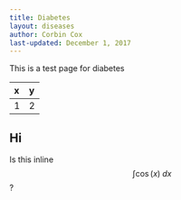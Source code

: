 ```yaml
---
title: Diabetes
layout: diseases
author: Corbin Cox
last-updated: December 1, 2017
---
```


This is a test page for diabetes

| x    | y    |
| :---- | :---- |
| 1    | 2    |

## Hi

Is this inline $$\int \cos(x)\; dx$$?
